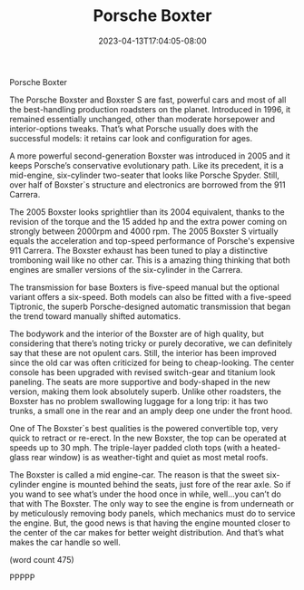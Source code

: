 ﻿---
title: "Porsche Boxter"
date: 2023-04-13T17:04:05-08:00
description: "Porsche Tips for Web Success"
featured_image: "/images/Porsche.jpg"
tags: ["Porsche"]
---

Porsche Boxter


The Porsche Boxster and Boxster S are fast, powerful cars and most 
of all the best-handling production roadsters on the planet. 
Introduced in 1996, it remained essentially unchanged, other than 
moderate horsepower and interior-options tweaks. That’s what 
Porsche usually does with the successful models: it retains car 
look and configuration for ages. 
	
A more powerful second-generation Boxster was introduced in 2005 
and it keeps Porsche’s conservative evolutionary path. Like its 
precedent, it is a mid-engine, six-cylinder two-seater that looks like 
Porsche Spyder.  Still, over half of Boxster`s structure and electronics 
are borrowed from the 911 Carrera. 
	
The 2005 Boxster looks sprightlier than its 2004 equivalent, thanks 
to the revision of the torque and the 15 added hp and the extra power
coming on strongly between 2000rpm and 4000 rpm. The 2005 
Boxster S virtually equals the acceleration and top-speed performance 
of Porsche's expensive 911 Carrera. The Boxster exhaust has been
tuned to play a distinctive tromboning wail like no other car. This is a 
amazing thing thinking that both engines are smaller versions of the 
six-cylinder in the Carrera. 

The transmission for base Boxters is five-speed manual but the optional 
variant offers a six-speed.  Both models can also be fitted with a 
five-speed Tiptronic, the superb Porsche-designed automatic transmission
that began the trend toward manually shifted automatics.

The bodywork and the interior of the Boxster are of high quality, but considering 
that there’s noting tricky or purely decorative, we can definitely say that 
these are not opulent cars. Still, the interior has been improved since the 
old car was often criticized for being to cheap-looking. The center console 
has been upgraded with revised switch-gear and titanium look paneling. 
The seats are more supportive and body-shaped in the new version, 
making them look absolutely superb. Unlike other roadsters, the Boxster 
has no problem swallowing luggage for a long trip: it has two trunks, a 
small one in the rear and an amply deep one under the front hood. 

One of The Boxster`s best qualities is the powered convertible top, very quick 
to retract or re-erect. In the new Boxster, the top can be operated at speeds 
up to 30 mph. The triple-layer padded cloth tops (with a heated-glass rear 
window) is as weather-tight and quiet as most metal roofs.

The Boxster is called a mid engine-car. The reason is that the sweet six-cylinder 
engine is mounted behind the seats, just fore of the rear axle. So if you wand
to see what’s under the hood once in while, well…you can’t do that with The Boxster. 
The only way to see the engine is from underneath or by meticulously removing 
body panels, which mechanics must do to service the engine. But, the good 
news is that having the engine mounted closer to the center of the car makes 
for better weight distribution. And that’s what makes the car handle so well.

(word count 475)

PPPPP

